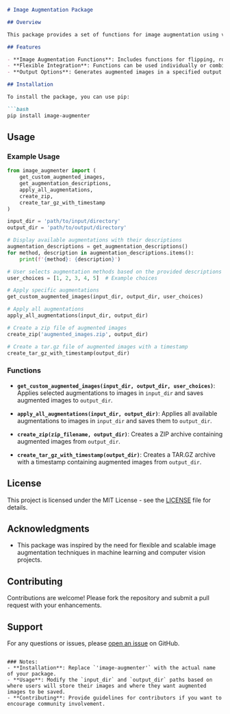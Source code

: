 ```markdown
# Image Augmentation Package

## Overview

This package provides a set of functions for image augmentation using various techniques. Users can integrate these functions into their projects to preprocess images for machine learning tasks or other applications.

## Features

- **Image Augmentation Functions**: Includes functions for flipping, rotating, shearing, cropping, blurring, adjusting exposure, adding noise, and more.
- **Flexible Integration**: Functions can be used individually or combined based on user requirements.
- **Output Options**: Generates augmented images in a specified output directory, with options to create ZIP or TAR.GZ archives.

## Installation

To install the package, you can use pip:

```bash
pip install image-augmenter
```

## Usage

### Example Usage

```python
from image_augmenter import (
    get_custom_augmented_images,
    get_augmentation_descriptions,
    apply_all_augmentations,
    create_zip,
    create_tar_gz_with_timestamp
)

input_dir = 'path/to/input/directory'
output_dir = 'path/to/output/directory'

# Display available augmentations with their descriptions
augmentation_descriptions = get_augmentation_descriptions()
for method, description in augmentation_descriptions.items():
    print(f'{method}: {description}')

# User selects augmentation methods based on the provided descriptions
user_choices = [1, 2, 3, 4, 5]  # Example choices

# Apply specific augmentations
get_custom_augmented_images(input_dir, output_dir, user_choices)

# Apply all augmentations
apply_all_augmentations(input_dir, output_dir)

# Create a zip file of augmented images
create_zip('augmented_images.zip', output_dir)

# Create a tar.gz file of augmented images with a timestamp
create_tar_gz_with_timestamp(output_dir)
```

### Functions

- **`get_custom_augmented_images(input_dir, output_dir, user_choices)`**: Applies selected augmentations to images in `input_dir` and saves augmented images to `output_dir`.
  
- **`apply_all_augmentations(input_dir, output_dir)`**: Applies all available augmentations to images in `input_dir` and saves them to `output_dir`.
  
- **`create_zip(zip_filename, output_dir)`**: Creates a ZIP archive containing augmented images from `output_dir`.
  
- **`create_tar_gz_with_timestamp(output_dir)`**: Creates a TAR.GZ archive with a timestamp containing augmented images from `output_dir`.

## License

This project is licensed under the MIT License - see the [LICENSE](LICENSE) file for details.

## Acknowledgments

- This package was inspired by the need for flexible and scalable image augmentation techniques in machine learning and computer vision projects.

## Contributing

Contributions are welcome! Please fork the repository and submit a pull request with your enhancements.

## Support

For any questions or issues, please [open an issue](https://github.com/your/repository/issues) on GitHub.
```

### Notes:
- **Installation**: Replace `'image-augmenter'` with the actual name of your package.
- **Usage**: Modify the `input_dir` and `output_dir` paths based on where users will store their images and where they want augmented images to be saved.
- **Contributing**: Provide guidelines for contributors if you want to encourage community involvement.
